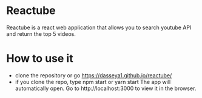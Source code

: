 # Reactube
Reactube is a react web application that allows you to search youtube API and return the top 5 videos.

# How to use it
- clone the repository or go https://dasseya1.github.io/reactube/
- if you clone the repo, type npm start or yarn start
The app will automatically open. Go to http://localhost:3000 to view it in the browser.

